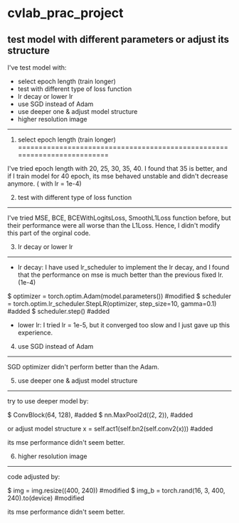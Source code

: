 # cvlab_prac_project
test model with different parameters or adjust its structure
--------------------------------------------------------------------------


I've test model with:

*   select epoch length (train longer)
*   test with different type of loss function
*   lr decay or lower lr
*   use SGD instead of Adam
*   use deeper one & adjust model structure
*   higher resolution image

-------------------------------------------------------------------------

1.  select epoch length (train longer)
=========================================================================

I've tried epoch length with 20, 25, 30, 35, 40. I found that 35 is better, and if I train
model for 40 epoch, its mse behaved unstable and didn't decrease anymore. ( with lr = 1e-4)


2.  test with different type of loss function
-------------------------------------------------------------------------

I've tried MSE, BCE, BCEWithLogitsLoss, SmoothL1Loss function before, but their performance
were all worse than the L1Loss. Hence, I didn't modify this part of the orginal code. 


3.  lr decay or lower lr
-------------------------------------------------------------------------

+ lr decay:
I have used lr_scheduler to implement the lr decay, and I found that the performance on mse
is much better than the previous fixed lr. (1e-4)

$  optimizer = torch.optim.Adam(model.parameters()) #modified
$  scheduler = torch.optim.lr_scheduler.StepLR(optimizer, step_size=10, gamma=0.1) #added
$  scheduler.step() #added

+ lower lr:
I tried lr = 1e-5, but it converged too slow and I just gave up this experience.

4.  use SGD instead of Adam
------------------------------------------------------------------------

SGD optimizer didn't perform better than the Adam.

5.  use deeper one & adjust model structure
------------------------------------------------------------------------

try to use deeper model by:

$  ConvBlock(64, 128), #added
$  nn.MaxPool2d((2, 2)), #added

or adjust model structure
x = self.act1(self.bn2(self.conv2(x))) #added

its mse performance didn't seem better.

6.  higher resolution image
------------------------------------------------------------------------

code adjusted by:

$  img = img.resize((400, 240)) #modified
$  img_b = torch.rand(16, 3, 400, 240).to(device) #modified 

its mse performance didn't seem better.
